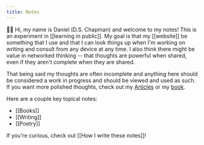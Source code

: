 ```yaml
---
title: Notes
---
```


👋🏻 Hi, my name is Daniel (D.S. Chapman) and welcome to my notes! This is an experiment in [[learning in public]]. My goal is that my [[website]] be something that I use and that I can look things up when I'm working on writing and consult from any device at any time. I also think there might be value in networked thinking -- that thoughts are powerful when shared, even if they aren't complete when they are shared.

That being said my thoughts are often incomplete and anything here should be considered a work in progress and should be viewed and used as such. If you want more polished thoughts, check out my [Articles](/articles) or my [book](/poetry/seasons-of-thought).

Here are a couple key topical notes:

- [[Books]]
- [[Writing]]
- [[Poetry]]

If you're curious, check out [[How I write these notes]]!
